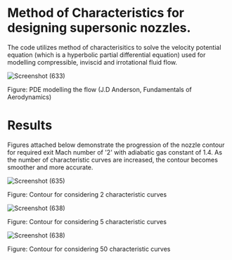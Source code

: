 # Method of Characteristics for designing supersonic nozzles.

The code utilizes method of characterisitics to solve the velocity potential equation (which is a hyperbolic partial differential equation) used for modelling compressible, inviscid and irrotational fluid flow.

![Screenshot (633)](https://user-images.githubusercontent.com/79853965/196799527-56a7bbcd-17cc-4a6f-8753-aff9ee38e386.png)

Figure: PDE modelling the flow (J.D Anderson, Fundamentals of Aerodynamics)

# Results

Figures attached below demonstrate the progression of the nozzle contour for required exit Mach number of '2' with adiabatic gas constant of 1.4. As the number of characteristic curves are increased, the contour becomes smoother and more accurate.


![Screenshot (635)](https://user-images.githubusercontent.com/79853965/197176948-d78caabb-73c5-43f4-bced-2ff72816a289.png)

Figure: Contour for considering 2 characteristic curves


![Screenshot (638)](https://user-images.githubusercontent.com/79853965/197177067-85cf6a9e-18c4-4815-91df-7b1a0d85cd15.png)

Figure: Contour for considering 5 characteristic curves

![Screenshot (638)](https://user-images.githubusercontent.com/79853965/197177139-3411f2a6-bb68-420f-ba9a-4722e58ef5b9.png)

Figure: Contour for considering 50 characteristic curves
